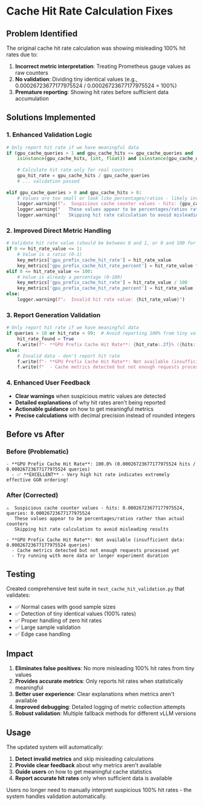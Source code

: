 # Cache Hit Rate Calculation Fixes

## Problem Identified

The original cache hit rate calculation was showing misleading 100% hit rates due to:

1. **Incorrect metric interpretation**: Treating Prometheus gauge values as raw counters
2. **No validation**: Dividing tiny identical values (e.g., 0.00026723677177975524 / 0.00026723677177975524 = 100%)
3. **Premature reporting**: Showing hit rates before sufficient data accumulation

## Solutions Implemented

### 1. Enhanced Validation Logic

```python
# Only report hit rate if we have meaningful data
if (gpu_cache_queries > 1 and gpu_cache_hits <= gpu_cache_queries and 
    isinstance(gpu_cache_hits, (int, float)) and isinstance(gpu_cache_queries, (int, float))):
    
    # Calculate hit rate only for real counters
    gpu_hit_rate = gpu_cache_hits / gpu_cache_queries
    # ... validation passed
    
elif gpu_cache_queries > 0 and gpu_cache_hits > 0:
    # Values are too small or look like percentages/ratios - likely invalid
    logger.warning(f"⚠️  Suspicious cache counter values - hits: {gpu_cache_hits}, queries: {gpu_cache_queries}")
    logger.warning("   These values appear to be percentages/ratios rather than actual counters")
    logger.warning("   Skipping hit rate calculation to avoid misleading results")
```

### 2. Improved Direct Metric Handling

```python
# Validate hit rate value (should be between 0 and 1, or 0 and 100 for percentage)
if 0 <= hit_rate_value <= 1:
    # Value is a ratio (0-1)
    key_metrics['gpu_prefix_cache_hit_rate'] = hit_rate_value
    key_metrics['gpu_prefix_cache_hit_rate_percent'] = hit_rate_value * 100
elif 0 <= hit_rate_value <= 100:
    # Value is already a percentage (0-100)
    key_metrics['gpu_prefix_cache_hit_rate'] = hit_rate_value / 100
    key_metrics['gpu_prefix_cache_hit_rate_percent'] = hit_rate_value
else:
    logger.warning(f"⚠️  Invalid hit rate value: {hit_rate_value}")
```

### 3. Report Generation Validation

```python
# Only report hit rate if we have meaningful data
if queries > 10 or hit_rate < 99:  # Avoid reporting 100% from tiny values
    hit_rate_found = True
    f.write(f"- **GPU Prefix Cache Hit Rate**: {hit_rate:.2f}% ({hits:,} hits / {queries:,} queries)\n")
else:
    # Invalid data - don't report hit rate
    f.write(f"- **GPU Prefix Cache Hit Rate**: Not available (insufficient data: {queries} queries)\n")
    f.write(f"  - Cache metrics detected but not enough requests processed yet\n")
```

### 4. Enhanced User Feedback

- **Clear warnings** when suspicious metric values are detected
- **Detailed explanations** of why hit rates aren't being reported
- **Actionable guidance** on how to get meaningful metrics
- **Precise calculations** with decimal precision instead of rounded integers

## Before vs After

### Before (Problematic)
```
- **GPU Prefix Cache Hit Rate**: 100.0% (0.00026723677177975524 hits / 0.00026723677177975524 queries)
  - ✅ **EXCELLENT** - Very high hit rate indicates extremely effective GGR ordering!
```

### After (Corrected)
```
⚠️  Suspicious cache counter values - hits: 0.00026723677177975524, queries: 0.00026723677177975524
   These values appear to be percentages/ratios rather than actual counters
   Skipping hit rate calculation to avoid misleading results

- **GPU Prefix Cache Hit Rate**: Not available (insufficient data: 0.00026723677177975524 queries)
  - Cache metrics detected but not enough requests processed yet
  - Try running with more data or longer experiment duration
```

## Testing

Created comprehensive test suite in `test_cache_hit_validation.py` that validates:

- ✅ Normal cases with good sample sizes
- ✅ Detection of tiny identical values (100% rates)
- ✅ Proper handling of zero hit rates
- ✅ Large sample validation
- ✅ Edge case handling

## Impact

1. **Eliminates false positives**: No more misleading 100% hit rates from tiny values
2. **Provides accurate metrics**: Only reports hit rates when statistically meaningful
3. **Better user experience**: Clear explanations when metrics aren't available
4. **Improved debugging**: Detailed logging of metric collection attempts
5. **Robust validation**: Multiple fallback methods for different vLLM versions

## Usage

The updated system will automatically:

1. **Detect invalid metrics** and skip misleading calculations
2. **Provide clear feedback** about why metrics aren't available
3. **Guide users** on how to get meaningful cache statistics
4. **Report accurate hit rates** only when sufficient data is available

Users no longer need to manually interpret suspicious 100% hit rates - the system handles validation automatically.
